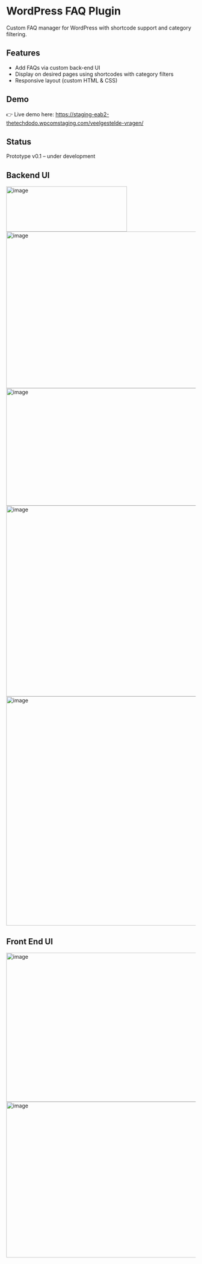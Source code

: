 # WordPress FAQ Plugin  
Custom FAQ manager for WordPress with shortcode support and category filtering.  

## Features  
- Add FAQs via custom back-end UI  
- Display on desired pages using shortcodes with category filters  
- Responsive layout (custom HTML & CSS)  

## Demo  
👉 Live demo here: https://staging-eab2-thetechdodo.wpcomstaging.com/veelgestelde-vragen/

## Status  
Prototype v0.1 – under development

## Backend UI
<img width="321" height="120" alt="image" src="https://github.com/user-attachments/assets/b9daac9e-e68f-4424-9183-c64b73d47079" />
<img width="1709" height="416" alt="image" src="https://github.com/user-attachments/assets/97dc4407-c525-4480-b185-06b4fd6765c8" />
<img width="1305" height="312" alt="image" src="https://github.com/user-attachments/assets/54b4ef9e-5b46-48af-aaae-5eced7325da5" />
<img width="1778" height="507" alt="image" src="https://github.com/user-attachments/assets/9f42f002-dff5-4c60-b523-edebe3eb35e8" />
<img width="1418" height="609" alt="image" src="https://github.com/user-attachments/assets/f511e61b-6f26-4dec-9a1e-06613295b695" />

## Front End UI
<img width="1168" height="396" alt="image" src="https://github.com/user-attachments/assets/0706275b-1e89-4273-bb36-23b498ffc86d" />
<img width="1150" height="414" alt="image" src="https://github.com/user-attachments/assets/f405d9af-8099-4722-bd46-ea286ec30b9f" />

